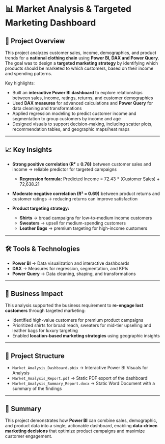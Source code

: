 # 📊 Market Analysis & Targeted Marketing Dashboard

## 🚀 Project Overview
This project analyzes customer sales, income, demographics, and product trends for a **national clothing chain** using **Power BI, DAX and Power Query**. The goal was to design a **targeted marketing strategy** by identifying which products should be marketed to which customers, based on their income and spending patterns.  

Key highlights:  
- Built an **interactive Power BI dashboard** to explore relationships between sales, income, ratings, returns, and customer demographics  
- Used **DAX measures** for advanced calculations and **Power Query** for data cleaning and transformations  
- Applied regression modeling to predict customer income and segmentation to group customers by income and age  
- Designed visuals to support decision-making, including scatter plots, recommendation tables, and geographic maps/heat maps  

---

## 📈 Key Insights
- **Strong positive correlation (R² = 0.78)** between customer sales and income → reliable predictor for targeted campaigns  
  - **Regression formula:** Predicted Income = 72.43 * (Customer Sales) + 72,638.21  

- **Moderate negative correlation (R² = 0.69)** between product returns and customer ratings → reducing returns can improve satisfaction  

- **Product targeting strategy:**  
  - **Shirts** → broad campaigns for low-to-medium income customers  
  - **Sweaters** → upsell for medium-spending customers  
  - **Leather Bags** → premium targeting for high-income customers  

---

## 🛠️ Tools & Technologies
- **Power BI** → Data visualization and interactive dashboards  
- **DAX** → Measures for regression, segmentation, and KPIs  
- **Power Query** → Data cleaning, shaping, and transformations  

---

## 🎯 Business Impact
This analysis supported the business requirement to **re-engage lost customers** through targeted marketing:  
- Identified high-value customers for premium product campaigns  
- Prioritized shirts for broad reach, sweaters for mid-tier upselling and leather bags for luxury targeting  
- Enabled **location-based marketing strategies** using geographic insights  

---

## 📂 Project Structure
- `Market_Analysis_Dashboard.pbix` → Interactive Power BI Visuals for Analysis  
- `Market_Analysis_Report.pdf` → Static PDF export of the dashboard
- `Market_Analysis_Summary_Report.docx` → Static Word Document with a summary of the findings
  
---

## 🚀 Summary
This project demonstrates how **Power BI** can combine sales, demographic, and product data into a single, actionable dashboard, enabling **data-driven marketing decisions** that optimize product campaigns and maximize customer engagement.
